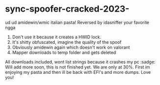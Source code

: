 # sync-spoofer-cracked-2023-
ud ud amidewin/wmic italian pasta! Reversed by idasniffer your favorite ngga


1) Don't use it because it creates a HWID lock.
2) It's shitty obfuscated, imagine the quality of the spoof
3) Obviously amidewin again which doesn't work on valorant
4) Mapper downloads to temp folder and gets deleted

All downloads included, wont list strings because it crashes my pc :sadge:
Will add more soon, this is not finished yet. We are only at 30%. First im enjoying my pasta and then ill be back with EFI's and more dumps. Love you!
